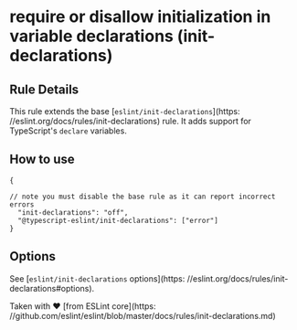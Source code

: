 # require or disallow initialization in variable declarations (init-declarations)

## Rule Details

This rule extends the base [`eslint/init-declarations`](https:
//eslint.org/docs/rules/init-declarations) rule. It adds support for TypeScript's `declare` variables.

## How to use

```
{

// note you must disable the base rule as it can report incorrect errors
  "init-declarations": "off",
  "@typescript-eslint/init-declarations": ["error"]
}
```

## Options

See [`eslint/init-declarations` options](https:
//eslint.org/docs/rules/init-declarations#options).

Taken with ❤️ [from ESLint core](https:
//github.com/eslint/eslint/blob/master/docs/rules/init-declarations.md)
